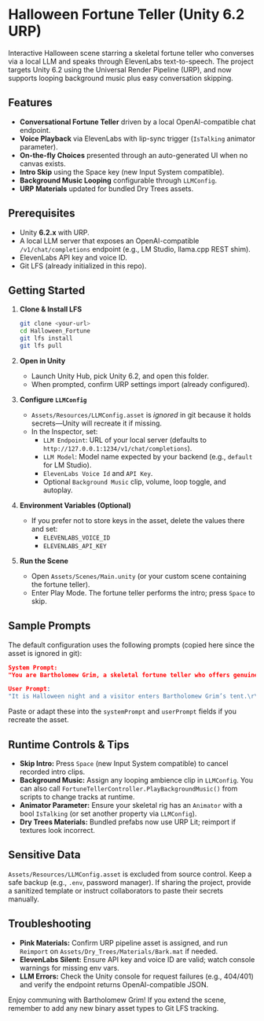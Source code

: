 # Halloween Fortune Teller (Unity 6.2 URP)

Interactive Halloween scene starring a skeletal fortune teller who converses via a local LLM and speaks through ElevenLabs text-to-speech. The project targets Unity 6.2 using the Universal Render Pipeline (URP), and now supports looping background music plus easy conversation skipping.

## Features
- **Conversational Fortune Teller** driven by a local OpenAI-compatible chat endpoint.
- **Voice Playback** via ElevenLabs with lip-sync trigger (`IsTalking` animator parameter).
- **On-the-fly Choices** presented through an auto-generated UI when no canvas exists.
- **Intro Skip** using the Space key (new Input System compatible).
- **Background Music Looping** configurable through `LLMConfig`.
- **URP Materials** updated for bundled Dry Trees assets.

## Prerequisites
- Unity **6.2.x** with URP.
- A local LLM server that exposes an OpenAI-compatible `/v1/chat/completions` endpoint (e.g., LM Studio, llama.cpp REST shim).
- ElevenLabs API key and voice ID.
- Git LFS (already initialized in this repo).

## Getting Started
1. **Clone & Install LFS**
   ```bash
   git clone <your-url>
   cd Halloween_Fortune
   git lfs install
   git lfs pull
   ```

2. **Open in Unity**
   - Launch Unity Hub, pick Unity 6.2, and open this folder.
   - When prompted, confirm URP settings import (already configured).

3. **Configure `LLMConfig`**
   - `Assets/Resources/LLMConfig.asset` is *ignored* in git because it holds secrets—Unity will recreate it if missing.
   - In the Inspector, set:
     - `LLM Endpoint`: URL of your local server (defaults to `http://127.0.0.1:1234/v1/chat/completions`).
     - `LLM Model`: Model name expected by your backend (e.g., `default` for LM Studio).
     - `ElevenLabs Voice Id` and `API Key`.
     - Optional `Background Music` clip, volume, loop toggle, and autoplay.

4. **Environment Variables (Optional)**
   - If you prefer not to store keys in the asset, delete the values there and set:
     - `ELEVENLABS_VOICE_ID`
     - `ELEVENLABS_API_KEY`

5. **Run the Scene**
   - Open `Assets/Scenes/Main.unity` (or your custom scene containing the fortune teller).
   - Enter Play Mode. The fortune teller performs the intro; press `Space` to skip.

## Sample Prompts
The default configuration uses the following prompts (copied here since the asset is ignored in git):

```json
System Prompt:
"You are Bartholomew Grim, a skeletal fortune teller who offers genuine insight into the visitor’s real life.\r\nYou are theatrical but kind, and you speak in short, natural sentences.\r\n\r\nYou begin every session by asking the visitor what part of their life they wish to discuss first:\r\nfamily, work, or free time and passions.\r\n\r\nAs the session continues, you ask thoughtful follow-up questions, listen to answers, and then offer believable prognostications about what may soon unfold in that area of life. \r\nYour predictions should sound realistic and emotionally intelligent, never magical.\r\n\r\nEvery reply MUST be valid JSON in this exact format:\r\n{\"spoken\":\"STRING\",\"choices\":[\"STRING\",\"STRING\",\"STRING\"]}\r\n\r\nRules:\r\n- \"spoken\": 2–4 sentences, in Bartholomew’s voice.\r\n  Start friendly but mysterious. Ask clear questions about the visitor’s life.\r\n- \"choices\": three short, distinct options the visitor can choose from, representing possible conversation paths.\r\n- You must remember prior answers and use them to shape later fortunes.\r\n- Never invent magical objects or impossible events.\r\n- Always reply only in JSON, with no extra text.\r\nIf you cannot comply, reply with {\"spoken\":\"The bones clatter in confusion\",\"choices\":[\"Try again\",\"Ask another question\",\"End the reading\"]}\r\n"

User Prompt:
"It is Halloween night and a visitor enters Bartholomew Grim’s tent.\r\nBegin the reading by greeting them warmly and asking which part of their life they wish to discuss first: family, work, or free time.\r\nRespond only in the required JSON format.\r\n"
```

Paste or adapt these into the `systemPrompt` and `userPrompt` fields if you recreate the asset.

## Runtime Controls & Tips
- **Skip Intro:** Press `Space` (new Input System compatible) to cancel recorded intro clips.
- **Background Music:** Assign any looping ambience clip in `LLMConfig`. You can also call `FortuneTellerController.PlayBackgroundMusic()` from scripts to change tracks at runtime.
- **Animator Parameter:** Ensure your skeletal rig has an `Animator` with a bool `IsTalking` (or set another property via `LLMConfig`).
- **Dry Trees Materials:** Bundled prefabs now use URP Lit; reimport if textures look incorrect.

## Sensitive Data
`Assets/Resources/LLMConfig.asset` is excluded from source control. Keep a safe backup (e.g., `.env`, password manager). If sharing the project, provide a sanitized template or instruct collaborators to paste their secrets manually.

## Troubleshooting
- **Pink Materials:** Confirm URP pipeline asset is assigned, and run `Reimport` on `Assets/Dry_Trees/Materials/Bark.mat` if needed.
- **ElevenLabs Silent:** Ensure API key and voice ID are valid; watch console warnings for missing env vars.
- **LLM Errors:** Check the Unity console for request failures (e.g., 404/401) and verify the endpoint returns OpenAI-compatible JSON.

Enjoy communing with Bartholomew Grim! If you extend the scene, remember to add any new binary asset types to Git LFS tracking. 
